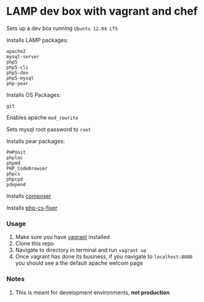 # LAMP dev box with vagrant and chef

Sets up a dev box running `Ubuntu 12.04 LTS`

Installs LAMP packages:

```
apache2
mysql-server
php5
php5-cli
php5-dev
php5-mysql
php-pear
```

Installs OS Packages:

```
git
```

Enables apache `mod_rewrite`

Sets mysql root password to `root`

Installs pear packages:

```
PHPUnit
phploc
phpmd
PHP_CodeBrowser
phpcs
phpcpd
pdepend
```

Installs [composer](http://getcomposer.org/)

Installs [php-cs-fixer](https://github.com/fabpot/PHP-CS-Fixer)

### Usage

1. Make sure you have [vagrant](http://www.vagrantup.com/) installed
2. Clone this repo
3. Navigate to directory in terminal and run `vagrant up`
4. Once vagrant has done its business, if you navigate to `localhost:8080` you should see a the default apache welcom page

### Notes

1. This is meant for development environments, **not production**
